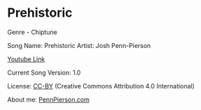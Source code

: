 # Prehistoric
Genre - Chiptune

Song Name: Prehistoric
Artist: Josh Penn-Pierson

[Youtube Link](https://www.youtube.com/watch?v=lH7dTRAxs70&index=31&list=PLye9mcKwe2zy3KW8uK_3F7HVMjJjdqSqU)

Current Song Version: 1.0

License: [CC-BY](http://creativecommons.org/licenses/by/4.0/) (Creative Commons Attribution 4.0 International)

About me: [PennPierson.com](http://pennpierson.com/)